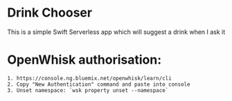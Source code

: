 # Drink Chooser

This is a simple Swift Serverless app which will suggest a drink when I ask it


# OpenWhisk authorisation:

    1. https://console.ng.bluemix.net/openwhisk/learn/cli
    2. Copy "New Authentication" command and paste into console
    3. Unset namespace: `wsk property unset --namespace`

